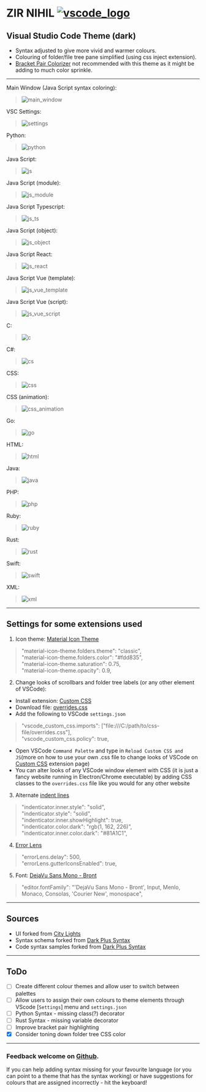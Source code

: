 # ZIR NIHIL [![vscode_logo](./themes/icons/vscode_mini.png)](https://marketplace.visualstudio.com/items?itemName=zir.zir-nihil)

## **Visual Studio Code** Theme (dark)

- Syntax adjusted to give more vivid and warmer colours.
- Colouring of folder/file tree pane simplified (using css inject extension).
- [Bracket Pair Colorizer](https://marketplace.visualstudio.com/items?itemName=CoenraadS.bracket-pair-colorizer) not recommended with this theme as it might be adding to much color sprinkle.

---

Main Window (Java Script syntax coloring):
>![main_window](./themes/images/screenshots/main_window.png)

VSC Settings:
>![settings](./themes/images/screenshots/settings.png)

Python:
>![python](./themes/images/screenshots/python.png)

Java Script:
>![js](./themes/images/screenshots/js.png)

Java Script (module):
>![js_module](./themes/images/screenshots/js_module.png)

Java Script Typescript:
>![js_ts](./themes/images/screenshots/js_ts.png)

Java Script (object):
>![js_object](./themes/images/screenshots/js_object.png)

Java Script React:
>![js_react](./themes/images/screenshots/js_react.png)

Java Script Vue (template):
>![js_vue_template](./themes/images/screenshots/js_vue_template.png)

Java Script Vue (script):
>![js_vue_script](./themes/images/screenshots/js_vue_script.png)

C:
>![c](./themes/images/screenshots/c.png)

C#:
>![cs](./themes/images/screenshots/cs.png)

CSS:
>![css](./themes/images/screenshots/css.png)

CSS (animation):
>![css_animation](./themes/images/screenshots/css_animation.png)

Go:
>![go](./themes/images/screenshots/go.png)

HTML:
>![html](./themes/images/screenshots/html.png)

Java:
>![java](./themes/images/screenshots/java.png)

PHP:
>![php](./themes/images/screenshots/php.png)

Ruby:
>![ruby](./themes/images/screenshots/ruby.png)

Rust:
>![rust](./themes/images/screenshots/rust.png)

Swift:
>![swift](./themes/images/screenshots/swift.png)

XML:
>![xml](./themes/images/screenshots/xml.png)
---
## Settings for some extensions used

1. Icon theme: [Material Icon Theme](https://marketplace.visualstudio.com/items?itemName=PKief.material-icon-theme)

  > "material-icon-theme.folders.theme": "classic",  
  > "material-icon-theme.folders.color": "#fdd835",  
  > "material-icon-theme.saturation": 0.75,  
  > "material-icon-theme.opacity": 0.9,  

2. Change looks of scrollbars and folder tree labels (or any other element of VSCode):  
 - Install extension: [Custom CSS](https://github.com/be5invis/vscode-custom-css)  
 - Download file: [overrides.css](https://github.com/zirdev/zir-vscode-nihil/blob/master/themes/css/overrides.css)  
 - Add the following to VSCode `settings.json`
  >	"vscode_custom_css.imports": ["file:///C:/path/to/css-file/overrides.css"],  
  >	"vscode_custom_css.policy": true, 
 - Open VSCode `Command Palette` and type in `Reload Custom CSS and JS`(more on how to use your own .css file to change looks of VSCode on [Custom CSS](https://github.com/be5invis/vscode-custom-css) extension page)  
 - You can alter looks of any VSCode window element with CSS (it is just a fancy website running in Electron/Chrome executable) by adding CSS classes to the `overrides.css` file like you would for any other website  

3. Alternate [indent lines](https://github.com/SirTori/indenticator)

  >"indenticator.inner.style": "solid",  
  >"indenticator.style": "solid",  
  >"indenticator.inner.showHighlight": true,  
  >"indenticator.color.dark": "rgb(1, 162, 226)",  
  >"indenticator.inner.color.dark": "#81A1C1",  
4. [Error Lens](https://github.com/phindle/error-lens)

  >"errorLens.delay": 500,  
  >"errorLens.gutterIconsEnabled": true,  

5. Font: [DejaVu Sans Mono - Bront](https://github.com/chrismwendt/bront)

  >  "editor.fontFamily": "'DejaVu Sans Mono - Bront', Input, Menlo, Monaco, Consolas, 'Courier New', monospace",  
---
## Sources

- UI forked from [City Lights](http://citylights.xyz/)
- Syntax schema forked from [Dark Plus Syntax](https://github.com/dunstontc/dark-plus-syntax)
- Code syntax samples forked from [Dark Plus Syntax](https://github.com/dunstontc/dark-plus-syntax)

---
## ToDo

- [ ] Create different colour themes and allow user to switch between palettes  
- [ ] Allow users to assign their own colours to theme elements through VScode [`Settings`] menu and `settings.json`   
- [ ] Python Syntax - missing class(?) decorator
- [ ] Rust Syntax - missing variable decorator
- [ ] Improve bracket pair highlighting
- [x] Consider toning down folder tree CSS color
---
### Feedback welcome on [Github](https://github.com/zirdev/zir-vscode-nihil/issues). 
If you can help adding syntax missing for your favourite language (or you can point to a theme that has the syntax working) or have suggestions for colours that are assigned incorrectly - hit the keyboard!   
